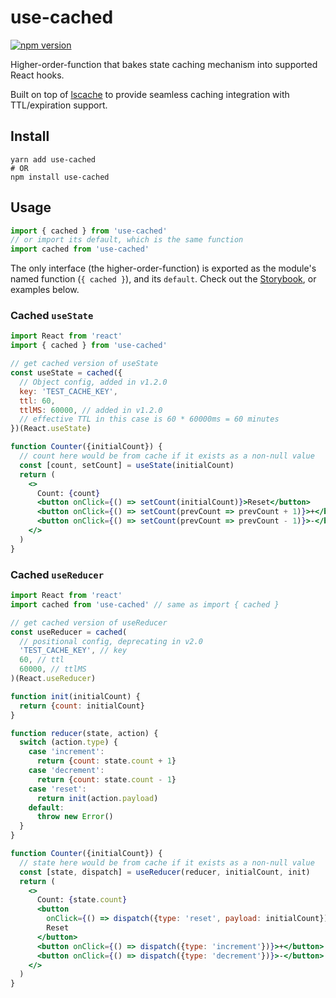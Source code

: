 # use-cached

[![npm version](https://badge.fury.io/js/use-cached.svg)](https://www.npmjs.com/package/use-cached)

Higher-order-function that bakes state caching mechanism into supported React hooks.

Built on top of [lscache](https://github.com/pamelafox/lscache) to provide seamless caching integration with TTL/expiration support.

## Install

```shell
yarn add use-cached
# OR
npm install use-cached
```

## Usage

```js
import { cached } from 'use-cached'
// or import its default, which is the same function
import cached from 'use-cached'
```

The only interface (the higher-order-function) is exported as the module's named function (`{ cached }`), and its `default`. Check out the [Storybook](https://woozyking.github.io/use-cached), or examples below.

### Cached `useState`

```jsx
import React from 'react'
import { cached } from 'use-cached'

// get cached version of useState
const useState = cached({
  // Object config, added in v1.2.0
  key: 'TEST_CACHE_KEY',
  ttl: 60,
  ttlMS: 60000, // added in v1.2.0
  // effective TTL in this case is 60 * 60000ms = 60 minutes
})(React.useState)

function Counter({initialCount}) {
  // count here would be from cache if it exists as a non-null value
  const [count, setCount] = useState(initialCount)
  return (
    <>
      Count: {count}
      <button onClick={() => setCount(initialCount)}>Reset</button>
      <button onClick={() => setCount(prevCount => prevCount + 1)}>+</button>
      <button onClick={() => setCount(prevCount => prevCount - 1)}>-</button>
    </>
  )
}
```

### Cached `useReducer`

```jsx
import React from 'react'
import cached from 'use-cached' // same as import { cached }

// get cached version of useReducer
const useReducer = cached(
  // positional config, deprecating in v2.0
  'TEST_CACHE_KEY', // key
  60, // ttl
  60000, // ttlMS
)(React.useReducer)

function init(initialCount) {
  return {count: initialCount}
}

function reducer(state, action) {
  switch (action.type) {
    case 'increment':
      return {count: state.count + 1}
    case 'decrement':
      return {count: state.count - 1}
    case 'reset':
      return init(action.payload)
    default:
      throw new Error()
  }
}

function Counter({initialCount}) {
  // state here would be from cache if it exists as a non-null value
  const [state, dispatch] = useReducer(reducer, initialCount, init)
  return (
    <>
      Count: {state.count}
      <button
        onClick={() => dispatch({type: 'reset', payload: initialCount})}>
        Reset
      </button>
      <button onClick={() => dispatch({type: 'increment'})}>+</button>
      <button onClick={() => dispatch({type: 'decrement'})}>-</button>
    </>
  )
}
```
